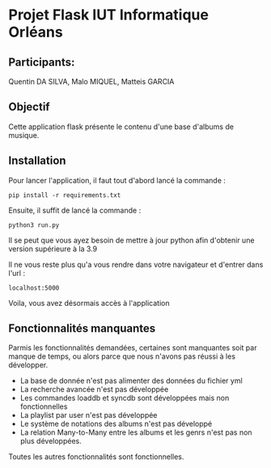# Projet Flask IUT Informatique Orléans

## Participants:
Quentin DA SILVA, Malo MIQUEL, Matteis GARCIA

## Objectif
Cette application flask présente le contenu d'une base d'albums de musique.

## Installation
Pour lancer l'application, il faut tout d'abord lancé la commande :
````
pip install -r requirements.txt
````
Ensuite, il suffit de lancé la commande :
````
python3 run.py
````
Il se peut que vous ayez besoin de mettre à jour python afin d'obtenir une version supérieure à la 3.9

Il ne vous reste plus qu'a vous rendre dans votre navigateur et d'entrer dans l'url :
````
localhost:5000
`````

Voila, vous avez désormais accès à l'application

## Fonctionnalités manquantes

Parmis les fonctionnalités demandées, certaines sont manquantes soit par manque de temps, ou alors parce que nous n'avons pas réussi à les développer.

- La base de donnée n'est pas alimenter des données du fichier yml
- La recherche avancée n'est pas développée
- Les commandes loaddb et syncdb sont développées mais non fonctionnelles
- La playlist par user n'est pas développée
- Le système de notations des albums n'est pas développé
- La relation Many-to-Many entre les albums et les genrs n'est pas non plus développées.

Toutes les autres fonctionnalités sont fonctionnelles.

